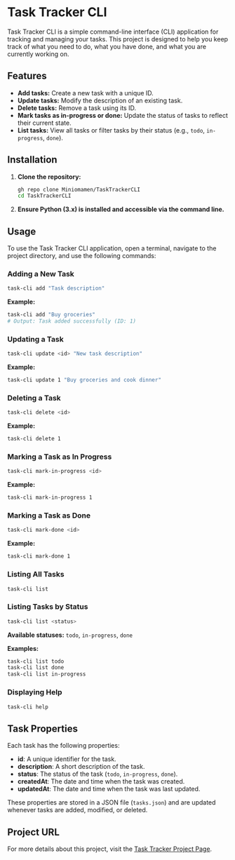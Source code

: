 
# Task Tracker CLI

Task Tracker CLI is a simple command-line interface (CLI) application for tracking and managing your tasks. This project is designed to help you keep track of what you need to do, what you have done, and what you are currently working on.

## Features

- **Add tasks:** Create a new task with a unique ID.
- **Update tasks:** Modify the description of an existing task.
- **Delete tasks:** Remove a task using its ID.
- **Mark tasks as in-progress or done:** Update the status of tasks to reflect their current state.
- **List tasks:** View all tasks or filter tasks by their status (e.g., `todo`, `in-progress`, `done`).

## Installation

1. **Clone the repository:**

   ```bash
   gh repo clone Miniomamen/TaskTrackerCLI
   cd TaskTrackerCLI
   ```

2. **Ensure Python (3.x) is installed and accessible via the command line.**

## Usage

To use the Task Tracker CLI application, open a terminal, navigate to the project directory, and use the following commands:

### Adding a New Task

```bash
task-cli add "Task description"
```

**Example:**

```bash
task-cli add "Buy groceries"
# Output: Task added successfully (ID: 1)
```

### Updating a Task

```bash
task-cli update <id> "New task description"
```

**Example:**

```bash
task-cli update 1 "Buy groceries and cook dinner"
```

### Deleting a Task

```bash
task-cli delete <id>
```

**Example:**

```bash
task-cli delete 1
```

### Marking a Task as In Progress

```bash
task-cli mark-in-progress <id>
```

**Example:**

```bash
task-cli mark-in-progress 1
```

### Marking a Task as Done

```bash
task-cli mark-done <id>
```

**Example:**

```bash
task-cli mark-done 1
```

### Listing All Tasks

```bash
task-cli list
```

### Listing Tasks by Status

```bash
task-cli list <status>
```

**Available statuses:** `todo`, `in-progress`, `done`

**Examples:**

```bash
task-cli list todo
task-cli list done
task-cli list in-progress
```

### Displaying Help

```bash
task-cli help
```

## Task Properties

Each task has the following properties:
- **id**: A unique identifier for the task.
- **description**: A short description of the task.
- **status**: The status of the task (`todo`, `in-progress`, `done`).
- **createdAt**: The date and time when the task was created.
- **updatedAt**: The date and time when the task was last updated.

These properties are stored in a JSON file (`tasks.json`) and are updated whenever tasks are added, modified, or deleted.

## Project URL

For more details about this project, visit the [Task Tracker Project Page](https://roadmap.sh/projects/task-tracker).
